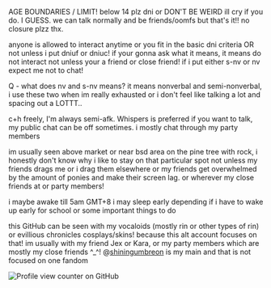 AGE BOUNDARIES / LIMIT! below 14 plz dni or DON'T BE WEIRD  ill cry if you do. I GUESS. we can talk normally and be friends/oomfs but that's it!! no closure plzz thx.

anyone is allowed to interact anytime or you fit in the basic dni criteria OR not unless i put dniuf or dniuc! if your gonna ask what it means, it means do not interact not unless your a friend or close friend!
if i put either s-nv or nv expect me not to chat!

Q - what does nv and s-nv means?
it means nonverbal and semi-nonverbal, i use these two when im really exhausted or i don't feel like talking a lot and spacing out a LOTTT..

c+h freely, I'm always semi-afk. Whispers is preferred if you want to talk, my public chat can be off sometimes.
i mostly chat through my party members

im usually seen above market or near bsd area on the pine tree with rock, i honestly don't know why i like to stay on that particular spot not unless my friends drags me or i drag them elsewhere or my friends get overwhelmed by the amount of ponies and make their screen lag.
or wherever my close friends at or party members!

i maybe awake till 5am GMT+8 i may sleep early depending if i have to wake up early for school or some important things to do

this GitHub can be seen with my vocaloids (mostly rin or other types of rin) or evillious chronicles cosplays/skins! because this alt account focuses on that!
im usually with my friend Jex or Kara, or my party members which are mostly my close friends ^_^!
@[shiningumbreon](https://github.com/shiningumbreon) is my main and that is not focused on one fandom 

![Profile view counter on GitHub](https://komarev.com/ghpvc/?username=daughterofevil)
